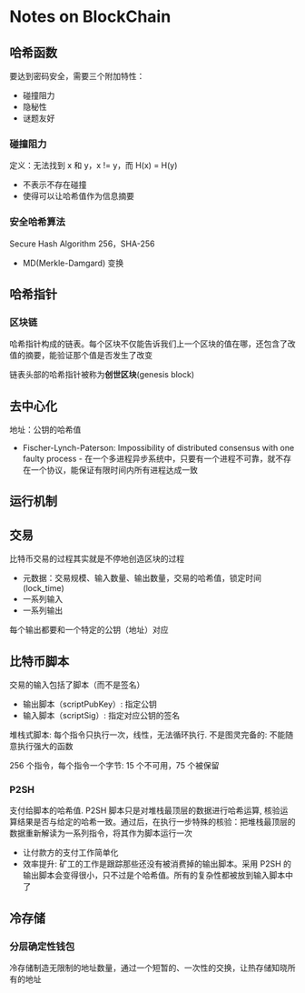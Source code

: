 # Notes on BlockChain

## 哈希函数

要达到密码安全，需要三个附加特性：

* 碰撞阻力
* 隐秘性
* 谜题友好

### 碰撞阻力

定义：无法找到 x 和 y，x != y，而 H(x) = H(y)

* 不表示不存在碰撞
* 使得可以让哈希值作为信息摘要

### 安全哈希算法
Secure Hash Algorithm 256，SHA-256

* MD(Merkle-Damgard) 变换

## 哈希指针

### 区块链

哈希指针构成的链表。每个区块不仅能告诉我们上一个区块的值在哪，还包含了改值的摘要，能验证那个值是否发生了改变

链表头部的哈希指针被称为**创世区块**(genesis block)

## 去中心化

地址：公钥的哈希值

* Fischer-Lynch-Paterson: Impossibility of distributed consensus with one faulty process - 在一个多进程异步系统中，只要有一个进程不可靠，就不存在一个协议，能保证有限时间内所有进程达成一致

## 运行机制

## 交易

比特币交易的过程其实就是不停地创造区块的过程

* 元数据：交易规模、输入数量、输出数量，交易的哈希值，锁定时间(lock\_time)
* 一系列输入
* 一系列输出

每个输出都要和一个特定的公钥（地址）对应

## 比特币脚本

交易的输入包括了脚本（而不是签名）

* 输出脚本（scriptPubKey）: 指定公钥
* 输入脚本（scriptSig）: 指定对应公钥的签名

堆栈式脚本: 每个指令只执行一次，线性，无法循环执行. 不是图灵完备的: 不能随意执行强大的函数

256 个指令，每个指令一个字节: 15 个不可用，75 个被保留

### P2SH

支付给脚本的哈希值. P2SH 脚本只是对堆栈最顶层的数据进行哈希运算, 核验运算结果是否与给定的哈希一致。通过后，在执行一步特殊的核验：把堆栈最顶层的数据重新解读为一系列指令，将其作为脚本运行一次

* 让付款方的支付工作简单化
* 效率提升: 矿工的工作是跟踪那些还没有被消费掉的输出脚本。采用 P2SH 的输出脚本会变得很小，只不过是个哈希值。所有的复杂性都被放到输入脚本中了







## 冷存储

### 分层确定性钱包

冷存储制造无限制的地址数量，通过一个短暂的、一次性的交换，让热存储知晓所有的地址

